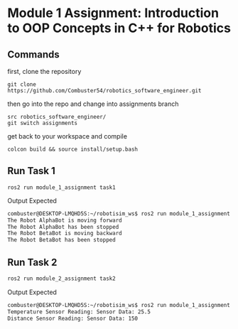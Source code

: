 # Module 1 Assignment: Introduction to OOP Concepts in C++ for Robotics

## Commands

first, clone the repository

```
git clone https://github.com/Combuster54/robotics_software_engineer.git
```

then go into the repo and change into assignments branch

```
src robotics_software_engineer/
git switch assignments
```

get back to your workspace and compile 

```
colcon build && source install/setup.bash
```

## Run Task 1

```
ros2 run module_1_assignment task1
```

Output Expected
```sh
combuster@DESKTOP-LMQHD5S:~/robotisim_ws$ ros2 run module_1_assignment task1
The Robot AlphaBot is moving forward
The Robot AlphaBot has been stopped
The Robot BetaBot is moving backward
The Robot BetaBot has been stopped
```

## Run Task 2

```sh
ros2 run module_2_assignment task2
```

Output Expected
```sh
combuster@DESKTOP-LMQHD5S:~/robotisim_ws$ ros2 run module_1_assignment task2
Temperature Sensor Reading: Sensor Data: 25.5
Distance Sensor Reading: Sensor Data: 150
```
